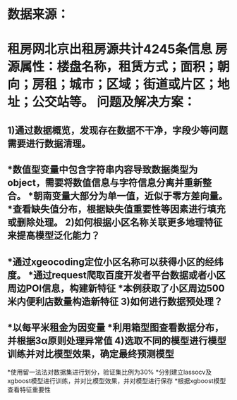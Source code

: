 数据来源：
=======
租房网北京出租房源共计4245条信息
房源属性：楼盘名称，租赁方式；面积；朝向；房租；城市；区域；街道或片区；地址；公交站等。
问题及解决方案：
==========
1)通过数据概览，发现存在数据不干净，字段少等问题需要进行数据清理。
------
*数值型变量中包含字符串内容导致数据类型为object，需要将数值信息与字符信息分离并重新整合。
*朝南变量大部分为单一值，近似于零方差向量。
*查看缺失值分布，根据缺失值重要性等因素进行填充或删除处理。
2)如何根据小区名称关联更多地理特征来提高模型泛化能力？
-------
*通过xgeocoding定位小区名称可以获得小区的经纬度。
*通过request爬取百度开发者平台数据或者小区周边POI信息，构建新特征
*本例获取了小区周边500米内便利店数量构造新特征
3)如何进行数据预处理？
----------------
*以每平米租金为因变量
*利用箱型图查看数据分布，并根据3α原则处理异常值
4)选取不同的模型进行模型训练并对比模型效果，确定最终预测模型
------------------
*使用留一法法对数据集进行划分，验证集比例为30%
*分别建立lassocv及xgboost模型进行训练，并对比模型效果，并对模型进行保存
*根据xgboost模型查看特征重要性

